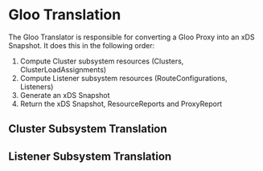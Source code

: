 # Gloo Translation

The Gloo Translator is responsible for converting a Gloo Proxy into an xDS Snapshot. It does this in the following order:

1. Compute Cluster subsystem resources (Clusters, ClusterLoadAssignments)
1. Compute Listener subsystem resources (RouteConfigurations, Listeners)
1. Generate an xDS Snapshot
1. Return the xDS Snapshot, ResourceReports and ProxyReport

## Cluster Subsystem Translation

## Listener Subsystem Translation
